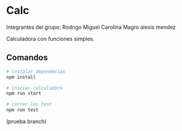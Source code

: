 # Calc
Integrantes del grupo:
Rodrigo Miguel 
Carolina Magro
alexis mendez

Calculadora con funciones simples.

## Comandos

```bash
# instalar dependecias
npm install

# iniciar calculadora
npm run start

# correr los test
npm run test
```
(prueba branch)